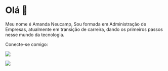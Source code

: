 # Olá 👋

Meu nome é Amanda Neucamp,
Sou formada em Administração de Empresas, atualmente em transição de carreira, dando os primeiros passos nesse mundo da tecnologia.

Conecte-se comigo:

 <a href="https://www.linkedin.com/in/amanda-neucamp-a539a643/)" target="_blank"><img src="https://img.shields.io/badge/-LinkedIn-%230077B5?style=for-the-badge&logo=linkedin&logoColor=white" target="_blank"></a> 

 <a href="https://www.instagram.com/amandaneucamp/)" target="_blank"><img src="https://img.shields.io/badge/-Instagram-%23E4405F?style=for-the-badge&logo=instagram&logoColor=white" target="_blank"></a>